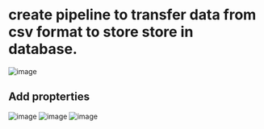 # create pipeline to transfer data from csv format to store store in database.
![image](https://github.com/krsanjay11/Azure-Data-factory-covid-19-project/assets/21271522/bb2d390d-17d6-47f3-89d9-42549e046a0d)

## Add propterties
![image](https://github.com/krsanjay11/Azure-Data-factory-covid-19-project/assets/21271522/755eaa56-eb9c-4275-9d3a-1823a5beda74)
![image](https://github.com/krsanjay11/Azure-Data-factory-covid-19-project/assets/21271522/978b6616-7edf-4638-a54a-b92e4b0732bb)
![image](https://github.com/krsanjay11/Azure-Data-factory-covid-19-project/assets/21271522/c5016359-f381-48b8-8952-27ba097b3dac)

